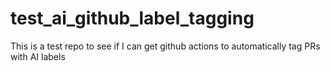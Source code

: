 # test_ai_github_label_tagging
This is a test repo to see if I can get github actions to automatically tag PRs with AI labels
